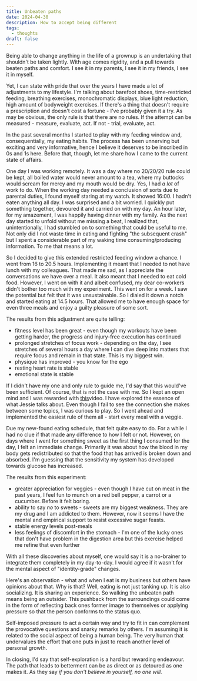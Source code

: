 ```yaml
---
title: Unbeaten paths
date: 2024-04-30
description: How to accept being different
tags:
  - thoughts
draft: false
---
```

Being able to change anything in the life of a grownup is an undertaking that shouldn't be taken lightly. With age comes rigidity, and a pull towards beaten paths and comfort. I see it in my parents, I see it in my friends, I see it in myself. 

Yet, I can state with pride that over the years I have made a lot of adjustments to my lifestyle. I'm talking about barefoot shoes, time-restricted feeding, breathing exercises, monochromatic displays, blue light reduction, high amount of bodyweight exercises. If there's a thing that doesn't require a prescription and doesn't cost a fortune - I've probably given it a try. As may be obvious, the only rule is that there are no rules. If the attempt can be measured - measure, evaluate, act. If not - trial, evaluate, act.

In the past several months I started to play with my feeding window and, consequentially, my eating habits. The process has been unnerving but exciting and very informative, hence I believe it deserves to be inscribed in 0s and 1s here. Before that, though, let me share how I came to the current state of affairs.

One day I was working remotely. It was a day where no 20/20/20 rule could be kept, all boiled water would never amount to a tea, where my buttocks would scream for mercy and my mouth would be dry. Yes, I had _a lot_ of work to do. When the working day needed a conclusion of sorts due to parental duties, I found myself staring at my watch. It showed 16:00. I hadn't eaten anything all day. I was surprised and a bit worried. I quickly put something together, devoured it and carried on with my day. An hour later, for my amazement, I was happily having dinner with my family. As the next day started to unfold without me missing a beat, I realized that, unintentionally, I had stumbled on to something that could be useful to me. Not only did I not waste time in eating and fighting "the subsequent crash" but I spent a considerable part of my waking time consuming/producing information. To me that means a lot. 

So I decided to give this extended restricted feeding window a chance. I went from 16 to 20.5 hours. Implementing it meant that I needed to not have lunch with my colleagues. That made me sad, as I appreciate the conversations we have over a meal. It also meant that I needed to eat cold food. However, I went on with it and albeit confused, my dear co-workers didn't bother too much with my experiment. This went on for a week. I saw the potential but felt that it was unsustainable. So I dialed it down a notch and started eating at 14.5 hours. That allowed me to have enough space for even three meals and enjoy a guilty pleasure of some sort.

The results from this adjustment are quite telling:
- fitness level has been great - even though my workouts have been getting harder, the progress and injury-free execution has continued
- prolonged stretches of focus work - depending on the day, I see stretches of several hours a day where I can dive deep into matters that require focus and remain in that state. This is my biggest win.
- physique has improved - you know for the ego
- resting heart rate is stable
- emotional state is stable

If I didn't have my one and only rule to guide me, I'd say that this would've been sufficient. Of course, that is not the case with me. So I kept an open mind and I was rewarded with [this](https://youtu.be/1PkshTBkWZ8?si=iCvDnWucqMaJLzXL)video. I have explored the essence of what Jessie talks about. Even though I fail to see the connection she makes between some topics, I was curious to play. So I went ahead and implemented the easiest rule of them all - start every meal with a veggie. 

Due my new-found eating schedule, that felt quite easy to do. For a while I had no clue if that made any difference to how I felt or not. However, on days where I went for something sweet as the first thing I consumed for the day, I felt an immediate change. Primarily it was about how the blood in my body gets redistributed so that the food that has arrived is broken down and absorbed. I'm guessing that the sensitivity my system has developed towards glucose has increased.

The results from this experiment:
- greater appreciation for veggies - even though I have cut on meat in the past years, I feel fun to munch on a red bell pepper, a carrot or a cucumber. Before it felt boring.
- ability to say _no_ to sweets - sweets are my biggest weakness. They are my drug and I am addicted to them. However, now it seems I have the mental and empirical support to resist excessive sugar feasts.
- stable energy levels post-meals
- less feelings of discomfort in the stomach - I'm one of the lucky ones that don't have problem in the digestion area but this exercise helped me refine that even further

With all these discoveries about myself, one would say it is a no-brainer to integrate them completely in my day-to-day. I would agree if it wasn't for the mental aspect of "identity-grade" changes.

Here's an observation - what and when I eat is my business but others have opinions about that. Why is that? Well, eating is not just tanking up. It is also socializing. It is sharing an experience. So walking the unbeaten path means being an outsider. This pushback from the surroundings could come in the form of reflecting back ones former image to themselves or applying pressure so that the person conforms to the status quo.

Self-imposed pressure to act a certain way and try to fit in can complement the provocative questions and snarky remarks by others. I'm assuming it is related to the social aspect of being a human being. The very human that undervalues the effort that one puts in just to reach another level of personal growth.

In closing, I'd say that self-exploration is a hard but rewarding endeavour. The path that leads to betterment can be as direct or as detoured as one makes it. As they say _if you don't believe in yourself, no one will._

